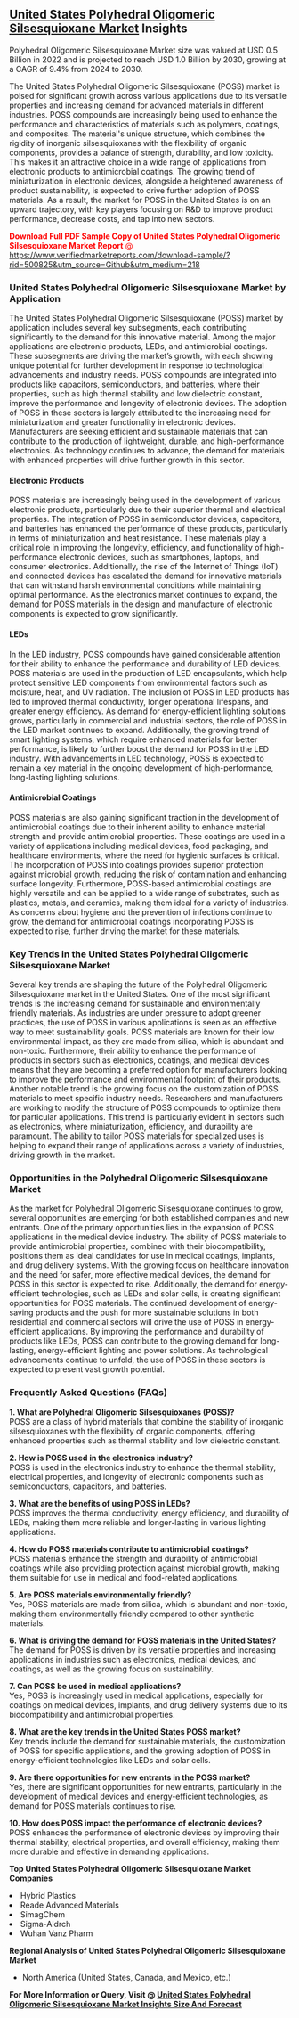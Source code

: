 <h2><a href="https://www.verifiedmarketreports.com/download-sample/?rid=500825&amp;utm_source=Github&amp;utm_medium=218" target="_blank">United States Polyhedral Oligomeric Silsesquioxane Market</a> Insights</h2><p>Polyhedral Oligomeric Silsesquioxane Market size was valued at USD 0.5 Billion in 2022 and is projected to reach USD 1.0 Billion by 2030, growing at a CAGR of 9.4% from 2024 to 2030.</p><p><p>The United States Polyhedral Oligomeric Silsesquioxane (POSS) market is poised for significant growth across various applications due to its versatile properties and increasing demand for advanced materials in different industries. POSS compounds are increasingly being used to enhance the performance and characteristics of materials such as polymers, coatings, and composites. The material's unique structure, which combines the rigidity of inorganic silsesquioxanes with the flexibility of organic components, provides a balance of strength, durability, and low toxicity. This makes it an attractive choice in a wide range of applications from electronic products to antimicrobial coatings. The growing trend of miniaturization in electronic devices, alongside a heightened awareness of product sustainability, is expected to drive further adoption of POSS materials. As a result, the market for POSS in the United States is on an upward trajectory, with key players focusing on R&D to improve product performance, decrease costs, and tap into new sectors.</p> <p><p><span class=""><span style="color: #ff0000;"><strong>Download Full PDF Sample Copy of United States Polyhedral Oligomeric Silsesquioxane Market Report</strong> @ </span><a href="https://www.verifiedmarketreports.com/download-sample/?rid=500825&amp;utm_source=Github&amp;utm_medium=218" target="_blank">https://www.verifiedmarketreports.com/download-sample/?rid=500825&amp;utm_source=Github&amp;utm_medium=218</a></span></p></p> <h3>United States Polyhedral Oligomeric Silsesquioxane Market by Application</h3> <p>The United States Polyhedral Oligomeric Silsesquioxane (POSS) market by application includes several key subsegments, each contributing significantly to the demand for this innovative material. Among the major applications are electronic products, LEDs, and antimicrobial coatings. These subsegments are driving the market’s growth, with each showing unique potential for further development in response to technological advancements and industry needs. POSS compounds are integrated into products like capacitors, semiconductors, and batteries, where their properties, such as high thermal stability and low dielectric constant, improve the performance and longevity of electronic devices. The adoption of POSS in these sectors is largely attributed to the increasing need for miniaturization and greater functionality in electronic devices. Manufacturers are seeking efficient and sustainable materials that can contribute to the production of lightweight, durable, and high-performance electronics. As technology continues to advance, the demand for materials with enhanced properties will drive further growth in this sector.</p> <h4>Electronic Products</h4> <p>POSS materials are increasingly being used in the development of various electronic products, particularly due to their superior thermal and electrical properties. The integration of POSS in semiconductor devices, capacitors, and batteries has enhanced the performance of these products, particularly in terms of miniaturization and heat resistance. These materials play a critical role in improving the longevity, efficiency, and functionality of high-performance electronic devices, such as smartphones, laptops, and consumer electronics. Additionally, the rise of the Internet of Things (IoT) and connected devices has escalated the demand for innovative materials that can withstand harsh environmental conditions while maintaining optimal performance. As the electronics market continues to expand, the demand for POSS materials in the design and manufacture of electronic components is expected to grow significantly.</p> <h4>LEDs</h4> <p>In the LED industry, POSS compounds have gained considerable attention for their ability to enhance the performance and durability of LED devices. POSS materials are used in the production of LED encapsulants, which help protect sensitive LED components from environmental factors such as moisture, heat, and UV radiation. The inclusion of POSS in LED products has led to improved thermal conductivity, longer operational lifespans, and greater energy efficiency. As demand for energy-efficient lighting solutions grows, particularly in commercial and industrial sectors, the role of POSS in the LED market continues to expand. Additionally, the growing trend of smart lighting systems, which require enhanced materials for better performance, is likely to further boost the demand for POSS in the LED industry. With advancements in LED technology, POSS is expected to remain a key material in the ongoing development of high-performance, long-lasting lighting solutions.</p> <h4>Antimicrobial Coatings</h4> <p>POSS materials are also gaining significant traction in the development of antimicrobial coatings due to their inherent ability to enhance material strength and provide antimicrobial properties. These coatings are used in a variety of applications including medical devices, food packaging, and healthcare environments, where the need for hygienic surfaces is critical. The incorporation of POSS into coatings provides superior protection against microbial growth, reducing the risk of contamination and enhancing surface longevity. Furthermore, POSS-based antimicrobial coatings are highly versatile and can be applied to a wide range of substrates, such as plastics, metals, and ceramics, making them ideal for a variety of industries. As concerns about hygiene and the prevention of infections continue to grow, the demand for antimicrobial coatings incorporating POSS is expected to rise, further driving the market for these materials.</p> <h3>Key Trends in the United States Polyhedral Oligomeric Silsesquioxane Market</h3> <p>Several key trends are shaping the future of the Polyhedral Oligomeric Silsesquioxane market in the United States. One of the most significant trends is the increasing demand for sustainable and environmentally friendly materials. As industries are under pressure to adopt greener practices, the use of POSS in various applications is seen as an effective way to meet sustainability goals. POSS materials are known for their low environmental impact, as they are made from silica, which is abundant and non-toxic. Furthermore, their ability to enhance the performance of products in sectors such as electronics, coatings, and medical devices means that they are becoming a preferred option for manufacturers looking to improve the performance and environmental footprint of their products. Another notable trend is the growing focus on the customization of POSS materials to meet specific industry needs. Researchers and manufacturers are working to modify the structure of POSS compounds to optimize them for particular applications. This trend is particularly evident in sectors such as electronics, where miniaturization, efficiency, and durability are paramount. The ability to tailor POSS materials for specialized uses is helping to expand their range of applications across a variety of industries, driving growth in the market.</p> <h3>Opportunities in the Polyhedral Oligomeric Silsesquioxane Market</h3> <p>As the market for Polyhedral Oligomeric Silsesquioxane continues to grow, several opportunities are emerging for both established companies and new entrants. One of the primary opportunities lies in the expansion of POSS applications in the medical device industry. The ability of POSS materials to provide antimicrobial properties, combined with their biocompatibility, positions them as ideal candidates for use in medical coatings, implants, and drug delivery systems. With the growing focus on healthcare innovation and the need for safer, more effective medical devices, the demand for POSS in this sector is expected to rise. Additionally, the demand for energy-efficient technologies, such as LEDs and solar cells, is creating significant opportunities for POSS materials. The continued development of energy-saving products and the push for more sustainable solutions in both residential and commercial sectors will drive the use of POSS in energy-efficient applications. By improving the performance and durability of products like LEDs, POSS can contribute to the growing demand for long-lasting, energy-efficient lighting and power solutions. As technological advancements continue to unfold, the use of POSS in these sectors is expected to present vast growth potential.</p> <h3>Frequently Asked Questions (FAQs)</h3> <p><strong>1. What are Polyhedral Oligomeric Silsesquioxanes (POSS)?</strong><br>POSS are a class of hybrid materials that combine the stability of inorganic silsesquioxanes with the flexibility of organic components, offering enhanced properties such as thermal stability and low dielectric constant.</p> <p><strong>2. How is POSS used in the electronics industry?</strong><br>POSS is used in the electronics industry to enhance the thermal stability, electrical properties, and longevity of electronic components such as semiconductors, capacitors, and batteries.</p> <p><strong>3. What are the benefits of using POSS in LEDs?</strong><br>POSS improves the thermal conductivity, energy efficiency, and durability of LEDs, making them more reliable and longer-lasting in various lighting applications.</p> <p><strong>4. How do POSS materials contribute to antimicrobial coatings?</strong><br>POSS materials enhance the strength and durability of antimicrobial coatings while also providing protection against microbial growth, making them suitable for use in medical and food-related applications.</p> <p><strong>5. Are POSS materials environmentally friendly?</strong><br>Yes, POSS materials are made from silica, which is abundant and non-toxic, making them environmentally friendly compared to other synthetic materials.</p> <p><strong>6. What is driving the demand for POSS materials in the United States?</strong><br>The demand for POSS is driven by its versatile properties and increasing applications in industries such as electronics, medical devices, and coatings, as well as the growing focus on sustainability.</p> <p><strong>7. Can POSS be used in medical applications?</strong><br>Yes, POSS is increasingly used in medical applications, especially for coatings on medical devices, implants, and drug delivery systems due to its biocompatibility and antimicrobial properties.</p> <p><strong>8. What are the key trends in the United States POSS market?</strong><br>Key trends include the demand for sustainable materials, the customization of POSS for specific applications, and the growing adoption of POSS in energy-efficient technologies like LEDs and solar cells.</p> <p><strong>9. Are there opportunities for new entrants in the POSS market?</strong><br>Yes, there are significant opportunities for new entrants, particularly in the development of medical devices and energy-efficient technologies, as demand for POSS materials continues to rise.</p> <p><strong>10. How does POSS impact the performance of electronic devices?</strong><br>POSS enhances the performance of electronic devices by improving their thermal stability, electrical properties, and overall efficiency, making them more durable and effective in demanding applications.</p></p><p><strong>Top United States Polyhedral Oligomeric Silsesquioxane Market Companies</strong></p><div data-test-id=""><p><li>Hybrid Plastics</li><li> Reade Advanced Materials</li><li> SimagChem</li><li> Sigma-Aldrch</li><li> Wuhan Vanz Pharm</li></p><div><strong>Regional Analysis of&nbsp;United States Polyhedral Oligomeric Silsesquioxane Market</strong></div><ul><li dir="ltr"><p dir="ltr">North America&nbsp;(United States, Canada, and Mexico, etc.)</p></li></ul><p><strong>For More Information or Query, Visit @&nbsp;</strong><strong><a href="https://www.verifiedmarketreports.com/product/polyhedral-oligomeric-silsesquioxane-market-size-and-forecast/?utm_source=Github&amp;utm_medium=218" target="_blank">United States Polyhedral Oligomeric Silsesquioxane Market Insights Size And Forecast</a></strong></p></div>
